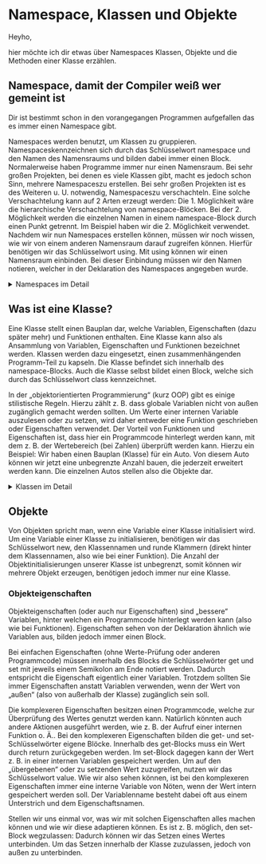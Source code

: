 # Namespace, Klassen und Objekte

Heyho,

hier möchte ich dir etwas über Namespaces Klassen, Objekte und die Methoden einer Klasse erzählen.

## Namespace, damit der Compiler weiß wer gemeint ist

Dir ist bestimmt schon in den vorangegangen Programmen aufgefallen das es immer einen Namespace gibt.

Namespaces werden benutzt, um Klassen zu gruppieren. Namespaceskennzeichnen sich durch das Schlüsselwort namespace und den Namen des Namensraums und bilden dabei immer einen Block.
Normalerweise haben Programme immer nur einen Namensraum. Bei sehr großen Projekten, bei denen es viele Klassen gibt, macht es jedoch schon Sinn, mehrere Namespaceszu erstellen. Bei sehr großen Projekten ist es des Weiteren u. U. notwendig, Namespaceszu verschachteln. Eine solche Verschachtelung kann auf 2 Arten erzeugt werden: Die 1. Möglichkeit wäre die hierarchische Verschachtelung von namespace-Blöcken. Bei der 2. Möglichkeit werden die einzelnen Namen in einem namespace-Block durch einen Punkt getrennt. Im Beispiel haben wir die 2. Möglichkeit verwendet.
Nachdem wir nun Namespaces erstellen können, müssen wir noch wissen, wie wir von einem anderen Namensraum darauf zugreifen können. Hierfür benötigen wir das Schlüsselwort using. Mit using können wir einen Namensraum einbinden. Bei dieser Einbindung müssen wir den Namen notieren, welcher in der Deklaration des Namespaces angegeben wurde.

<details close>
 
<summary>Namespaces im Detail </summary>

Namespaces werden verwendet, um einen " benannten Raum " bereitzustellen, in dem sich Ihre Anwendung befindet. Sie werden insbesondere verwendet, um dem C#-Compiler einen Kontext für alle benannten Informationen in Ihrem Programm bereitzustellen, wie z.B. Variablennamen. Ohne Namensräume wäre es beispielsweise nicht möglich, eine Klasse namens Console zu erstellen, da .NET bereits einen in seinem Systemnamensraum verwendet. Der Zweck von Namensräumen ist es, dieses Problem zu lösen und Tausende von im .NET- Framework definierten Namen für Ihre Anwendungen freizugeben, zusammen mit der Tatsache, dass Ihre Anwendung keine Namen für andere Anwendungen belegt, wenn Ihre Anwendung in Verbindung mit einer anderen verwendet werden soll. Es existieren also Namensräume, um Mehrdeutigkeiten aufzulösen, die ein Compiler sonst nicht bewältigen könnte.

Auf diese Weise lassen sich Namespaces leicht definieren:

```csharp
 namespace Meine Anwendung
 {
     // Der Inhalt, der sich im Namensraum MyApplication befinden soll, wird hier platziert.
 }
```

Es gibt eine ganze Hierarchie von Namespaces, die Ihnen vom .NET Framework zur Verfügung gestellt werden, wobei der System-Namespace normalerweise der bei weitem am häufigsten gesehene ist. Auf Daten in einem Namespace wird mit dem Operator . verwiesen, wie z.B.:

```csharp
 System.Console.WriteLine("Hallo, Welt!");
```

Dadurch wird die Methode WriteLine aufgerufen, die ein Mitglied der Klasse Console innerhalb des System-Namespace ist.

Durch die Verwendung des Schlüsselwortes using teilen Sie dem Compiler explizit mit, dass Sie einen bestimmten Namensraum in Ihrem Programm verwenden werden. Da der Compiler das dann wissen würde, ist es nicht mehr erforderlich, dass Sie den/die Namensraumnamen für solche deklarierten Namespaceseingeben, da Sie ihm gesagt haben, in welchen Namespacesn er suchen soll, wenn er die Daten in Ihrer Anwendung nicht finden konnte.

Das sieht dann so aus:

```csharp
using System;
 
 namespace Meine Anwendung
 {
   class MyClass
   {
     void ShowGruß()
     {
         Console.WriteLine("Hello, World!"); // Beachten Sie, dass das System nun nicht mehr benötigt wird.
     }
   }
 }
```

Namespaces sind global, so dass ein Namespace in einer C#-Quelldatei und ein weiterer mit dem gleichen Namen in einer anderen Quelldatei dazu führt, dass der Compiler die verschiedenen benannten Informationen in diesen beiden Quelldateien so behandelt, als befänden sie sich im gleichen Namespace.

</details>

## Was ist eine Klasse?

Eine Klasse stellt einen Bauplan dar, welche Variablen, Eigenschaften (dazu später mehr) und Funktionen enthalten. Eine Klasse kann also als Ansammlung von Variablen, Eigenschaften und Funktionen bezeichnet werden. Klassen werden dazu eingesetzt, einen zusammenhängenden Programm-Teil zu kapseln. Die Klasse befindet sich innerhalb des namespace-Blocks. Auch die Klasse selbst bildet einen Block, welche sich durch das Schlüsselwort class kennzeichnet.

In der „objektorientierten Programmierung“ (kurz OOP) gibt es einige stilistische Regeln. Hierzu zählt z. B. dass globale Variablen nicht von außen zugänglich gemacht werden sollten. Um Werte einer internen Variable auszulesen oder zu setzen, wird daher entweder eine Funktion geschrieben oder Eigenschaften verwendet. Der Vorteil von Funktionen und Eigenschaften ist, dass hier ein Programmcode hinterlegt werden kann, mit dem z. B. der Wertebereich (bei Zahlen) überprüft werden kann.
Hierzu ein Beispiel: Wir haben einen Bauplan (Klasse) für ein Auto. Von diesem Auto können wir jetzt eine unbegrenzte Anzahl bauen, die jederzeit erweitert werden kann. Die einzelnen Autos stellen also die Objekte dar.

<details close>

<summary>Klassen im Detail </summary>

Wie in anderen objektorientierten Programmiersprachen ist die Funktionalität eines C#-Programms in einer oder mehreren Klassen implementiert. Die Methoden und Eigenschaften einer Klasse enthalten den Code, der das Verhalten der Klasse definiert.

C#-Klassen unterstützen das Verstecken von Informationen, indem sie Funktionalität in Eigenschaften und Methoden kapseln und verschiedene Arten von Polymorphismus aktivieren, einschließlich der Subtypisierung von Polymorphismus durch Vererbung und parametrischem Polymorphismus durch Generika.

Es können mehrere Arten von C#-Klassen definiert werden, darunter Instanzklassen (instanziierbare Standardklassen), statische Klassen und Strukturen.

### Aufbau einer Klasse

Klassen werden über das Schlüsselwort

```csharp
class
```

definiert, gefolgt von einem Bezeichner, der die Klasse benennt. Instanzen der Klasse können dann mit dem Schlüsselwort

```csharp
new
```

und dem Namen der Klasse angelegt werden.

Der folgende Code definiert eine Klasse namens employee mit den Eigenschaften Name und Alter und mit den leeren Methoden GetPayCheck() und Work(). Es definiert auch eine Sample-Klasse, die die employee-Klasse instanziiert und verwendet:

```csharp
public class Employee
{
    private int _Age;
    private string _Name;

    public int Age
    {
        get { return _Age; }
        set { _Age = value; }
    }

    public string Name
    {
        get { return _Name; }
        set { _Name = value; }
    }

    public void GetPayCheck()
    {
    }

    public void Work()
    {
    }
}

public class Sample
{
    public static void Main()
    {
        Employee marissa = new Employee();

        marissa.Work();
        marissa.GetPayCheck();
    }
}
```

### Methoden

Eine Funktion oder auch Methode oder Routine ist ein Teil einer Klasse, um Programmcode auszulagern. Oft handelt es sich hierbei auch um Code, der öfters gebraucht wird. Dies ist jedoch nicht zwingend notwendig. Bisher haben wir den kompletten Programmcode in der Main-Methode notiert, welche den Haupteinstiegspunkt einer Applikation darstellt. Eine Funktion bildet immer einen Block mit geschweiften Klammern, jedoch können die Klammern hier nicht weggelassen werden. Die Zeile über den geschweiften Klammern wird auch als Funktions-Kopf bezeichnet:

```csharp
public void doSomething(int X, string Y, bool Z)
{
//do Something 
}
```

Hier werden Zugriffsmodifizierer, Rückgabetyp, Name und Parameter angegeben.
Der Zugriffsmodifizierer ist ein Schlüsselwort, welches angibt, von wo aus der Zugriff auf die Funktion erlaubt ist. Durch den Zugriffsmodifizierer private grenzen wir den Zugriff auf die eigene Klasse ein. Mit protected grenzen wir den Zugriff auf die eigene und die davon abgeleitete Klasse ein. public erlaubt einen Zugriff von außerhalb der Klasse. Zugriffsmodifizierer können auch für globale Variablen, also Membervariablen, verwendet werden. Wird der Zugriffsmodifizierer weggelassen, handelt es sich standardmäßig um private.

Der Rückgabetyp kann jeder Datentyp sein. Jedoch kann eine Funktion immer nur einen Wert zurückgeben. Falls eine Funktion keinen Wert zurückgeben soll, müssen wir das Schlüsselwort void angeben. Die Rückgabe eines Wertes erfolgt mit dem Schlüsselwort return und dem Wert. Das Schlüsselwort return (ohne Wert) wird auch dazu eingesetzt, um eine Funktion ohne Rückgabetyp frühzeitig zu verlassen.

Der Name einer Funktion darf nur einmal innerhalb einer Klasse existieren. Eine Ausnahme bildet die Methodenüberladung. Dazu im Nächsten Schritt mehr.

Die Parameter einer Funktion können ebenfalls jeden Datentyp haben und werden nach dem Funktions-Namen in runden Klammern notiert. Die Anzahl der Parameter ist unbegrenzt, wobei die einzelnen Parameter mit Kommas getrennt werden. Es ist auch möglich, dass eine Funktion keine Parameter haben. In diesem Fall werden die runden Klammern leer gelassen. Als Parameter können ebenfalls auch Arrays übergeben werden. Ein Parameter wird im Funktions-Kopf mit dem Datentyp und dem Namen angegeben. Der Name des Parameters kann dann innerhalb der Funktion verwendet werden.


Das Schlüsselwort static kann bei Funktionen oder Variablen eingesetzt werden, um eine Funktion oder Variable ohne Objekt-Bindung zu erstellen, d. h. die Funktion oder Variable existiert unabhängig von einem Objektverweis. Wir können also auf die Funktion oder Variable zugreifen, ohne ein Objekt der Klasse erstellt zu haben. Der Zugriff erfolgt dabei direkt über den Klassennamen. Wie Ihnen vielleicht schon aufgefallen ist, ist die Main-Routine mit diesem Schlüsselwort versehen. Da wir im Beispiel alle Routinen direkt über die Main-Funktion aufrufen und kein Objekt der Klasse Programm erstellt haben, benötigen wir auch bei allen Beispiel-Funktionen das Schlüsselwort static. Dies kommt daher, dass statische Funktionen keine nicht-statische Funktionen aufrufen können (da kein Objektverweis besteht). Eingeordnet wird das Schlüsselwort zwischen Zugriffsmodifizierer und Rückgabetyp.

```csharp
void Inkrement(ref int x, int dx = 1)
```

kann nur mit einem Parameter aufgerufen werden, da der zweite Parameter dx auf einen Standardwert initialisiert wird.

### Konstrukteure von Klassen

Die Konstruktoren einer Klasse steuern ihre Initialisierung. Der Code eines Konstruktors wird ausgeführt, um eine Instanz der Klasse zu initialisieren, wenn ein Programm ein neues Objekt vom Typ der Klasse anfordert. Konstruktoren setzen oft Eigenschaften ihrer Klassen, aber sie sind nicht darauf beschränkt.

Wie andere Methoden auch, kann ein Konstruktor Parameter haben. Um ein Objekt mit ein Constructor mit Parametern zu erstellen, akzeptiert der neue Befehl Parameter. Der folgende Code definiert und instanziiert mehrere Objekte der Klasse employee, einmal mit dem Konstruktor ohne Parameter und einmal mit der Version mit einem Parameter:

```csharp
public class Employee
{
    public Employee()
    {
        System.Console.WriteLine("Constructed without parameters");
    }

    public Employee(string strText)
    {
        System.Console.WriteLine(strText);
    }
}

public class Sample
{
    public static void Main()
    {
        System.Console.WriteLine("Start");
        Employee Alfred = new Employee();
        Employee Billy  = new Employee("Parameter for construction");
        System.Console.WriteLine("End");
    }
```

Constructors können sich gegenseitig anrufen:

```csharp
public class Employee
{
    public Employee(string strText, int iNumber)
    {
        ...
    }
    
    public Employee(string strText)
        : this(strText, 1234) // calls the above constructor with user-specified text and the default number
    { }
    
    public Employee()
        : this("default text") // calls the above constructor with the default text
    { }
}
```

</details>

## Objekte

Von Objekten spricht man, wenn eine Variable einer Klasse initialisiert wird. Um eine Variable einer Klasse zu initialisieren, benötigen wir das Schlüsselwort new, den Klassennamen und runde Klammern (direkt hinter dem Klassennamen, also wie bei einer Funktion). Die Anzahl der Objektinitialisierungen unserer Klasse ist unbegrenzt, somit können wir mehrere Objekt erzeugen, benötigen jedoch immer nur eine Klasse.

### Objekteigenschaften

Objekteigenschaften (oder auch nur Eigenschaften) sind „bessere“ Variablen, hinter welchen ein Programmcode hinterlegt werden kann (also wie bei Funktionen). Eigenschaften sehen von der Deklaration ähnlich wie Variablen aus, bilden jedoch immer einen Block.

Bei einfachen Eigenschaften (ohne Werte-Prüfung oder anderen Programmcode) müssen innerhalb des Blocks die Schlüsselwörter get und set mit jeweils einem Semikolon am Ende notiert werden. Dadurch entspricht die Eigenschaft eigentlich einer Variablen. Trotzdem sollten Sie immer Eigenschaften anstatt Variablen verwenden, wenn der Wert von „außen“ (also von außerhalb der Klasse) zugänglich sein soll.

Die komplexeren Eigenschaften besitzen einen Programmcode, welche zur Überprüfung des Wertes genutzt werden kann. Natürlich könnten auch andere Aktionen ausgeführt werden, wie z. B. der Aufruf einer internen Funktion o. Ä.. Bei den komplexeren Eigenschaften bilden die get- und set-Schlüsselwörter eigene Blöcke. Innerhalb des get-Blocks muss ein Wert durch return zurückgegeben werden. Im set-Block dagegen kann der Wert z. B. in einer internen Variablen gespeichert werden. Um auf den „übergebenen“ oder zu setzenden Wert zuzugreifen, nutzen wir das Schlüsselwort value. Wie wir also sehen können, ist bei den komplexeren Eigenschaften immer eine interne Variable von Nöten, wenn der Wert intern gespeichert werden soll. Der Variablenname besteht dabei oft aus einem Unterstrich und dem Eigenschaftsnamen.

Stellen wir uns einmal vor, was wir mit solchen Eigenschaften alles machen können und wie wir diese adaptieren können. Es ist z. B. möglich, den set-Block wegzulassen: Dadurch können wir das Setzen eines Wertes unterbinden. Um das Setzen innerhalb der Klasse zuzulassen, jedoch von außen zu unterbinden.
